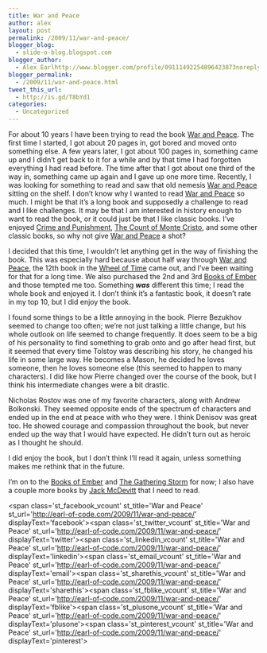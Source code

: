 ```yaml
---
title: War and Peace
author: alex
layout: post
permalink: /2009/11/war-and-peace/
blogger_blog:
  - slide-o-blog.blogspot.com
blogger_author:
  - Alex Earlhttp://www.blogger.com/profile/09111492254896423873noreply@blogger.com
blogger_permalink:
  - /2009/11/war-and-peace.html
tweet_this_url:
  - http://is.gd/T8bYd1
categories:
  - Uncategorized
---
```

For about 10 years I have been trying to read the book&nbsp;[War and Peace][1]. The first time I started, I got about 20 pages in, got bored and moved onto something else. A few years later, I got about 100 pages in, something came up and I didn&#8217;t get back to it for a while and by that time I had forgotten everything I had read before. The time after that I got about one third of the way in, something came up again and I gave up one more time. Recently, I was looking for something to read and saw that old nemesis&nbsp;[War and Peace][1] sitting on the shelf. I don&#8217;t know why I wanted to read&nbsp;[War and Peace][1] so much. I might be that it&#8217;s a long book and supposedly a challenge to read and I like challenges. It may be that I am interested in history enough to want to read the book, or it could just be that I like classic books. I&#8217;ve enjoyed&nbsp;[Crime and Punishment][2],&nbsp;[The Count of Monte Cristo][3], and some other classic books, so why not give&nbsp;[War and Peace][1] a shot?

I decided that this time, I wouldn&#8217;t let anything get in the way of finishing the book. This was especially hard because about half way through&nbsp;[War and Peace][1], the 12th book in the [Wheel of Time][4] came out, and I&#8217;ve been waiting for that for a long time. We also purchased the 2nd and 3rd [Books of Ember][5] and those tempted me too. Something ***was*** different this time; I read the whole book and enjoyed it. I don&#8217;t think it&#8217;s a fantastic book, it doesn&#8217;t rate in my top 10, but I did enjoy the book.

I found some things to be a little annoying in the book. Pierre Bezukhov seemed to change too often; we&#8217;re not just talking a little change, but his whole outlook on life seemed to change frequently. It does seem to be a big of his personality to find something to grab onto and go after head first, but it seemed that every time Tolstoy was describing his story, he changed his life in some large way. He becomes a Mason, he decided he loves someone, then he loves someone else (this seemed to happen to many characters). I did like how Pierre changed over the course of the book, but I think his intermediate changes were a bit drastic.

Nicholas Rostov was one of my favorite characters, along with Andrew Bolkonski. They seemed opposite ends of the spectrum of characters and ended up in the end at peace with who they were. I think Denisov was great too. He showed courage and compassion throughout the book, but never ended up the way that I would have expected. He didn&#8217;t turn out as heroic as I thought he should.

I did enjoy the book, but I don&#8217;t think I&#8217;ll read it again, unless something makes me rethink that in the future.

I&#8217;m on to the [Books of Ember][5] and&nbsp;[The Gathering Storm][6] for now; I also have a couple more books by [Jack McDevitt][7] that I need to read.

<span class='st\_facebook\_vcount' st\_title='War and Peace' st\_url='http://earl-of-code.com/2009/11/war-and-peace/' displayText='facebook'></span><span class='st\_twitter\_vcount' st\_title='War and Peace' st\_url='http://earl-of-code.com/2009/11/war-and-peace/' displayText='twitter'></span><span class='st\_linkedin\_vcount' st\_title='War and Peace' st\_url='http://earl-of-code.com/2009/11/war-and-peace/' displayText='linkedin'></span><span class='st\_email\_vcount' st\_title='War and Peace' st\_url='http://earl-of-code.com/2009/11/war-and-peace/' displayText='email'></span><span class='st\_sharethis\_vcount' st\_title='War and Peace' st\_url='http://earl-of-code.com/2009/11/war-and-peace/' displayText='sharethis'></span><span class='st\_fblike\_vcount' st\_title='War and Peace' st\_url='http://earl-of-code.com/2009/11/war-and-peace/' displayText='fblike'></span><span class='st\_plusone\_vcount' st\_title='War and Peace' st\_url='http://earl-of-code.com/2009/11/war-and-peace/' displayText='plusone'></span><span class='st\_pinterest\_vcount' st\_title='War and Peace' st\_url='http://earl-of-code.com/2009/11/war-and-peace/' displayText='pinterest'></span>

 [1]: http://www.amazon.com/War-Peace-Vintage-Classics-Tolstoy/dp/1400079985/ref=sr_1_1?ie=UTF8&s=books&qid=1258223723&sr=1-1
 [2]: http://www.amazon.com/Crime-Punishment-Fyodor-Dostoevsky/dp/0679734503/ref=sr_1_1?ie=UTF8&s=books&qid=1258223956&sr=1-1
 [3]: http://www.amazon.com/Count-Monte-Cristo-Penguin-Classics/dp/0140449264/ref=sr_1_1?ie=UTF8&s=books&qid=1258223984&sr=1-1
 [4]: http://www.amazon.com/s/ref=nb_ss?url=search-alias%3Dstripbooks&field-keywords=Wheel+of+time&x=0&y=0
 [5]: http://www.amazon.com/s/ref=nb_ss?url=search-alias%3Dstripbooks&field-keywords=books+of+ember&x=0&y=0
 [6]: http://www.amazon.com/Gathering-Storm-Wheel-Time/dp/0765302306/ref=sr_1_1?ie=UTF8&s=books&qid=1258223660&sr=1-1
 [7]: http://www.amazon.com/Jack-McDevitt/e/B000APWBG6/ref=sr_ntt_srch_lnk_4?_encoding=UTF8&qid=1258223596&sr=8-4